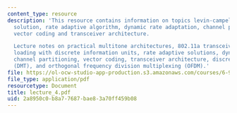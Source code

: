 ```yaml
---
content_type: resource
description: 'This resource contains information on topics levin-campello, rate adaptive
  solution, rate adaptive algorithm, dynamic rate adaptation, channel partitioning,
  vector coding and transceiver architecture.

  Lecture notes on practical multitone architectures, 802.11a transceiver architecture,
  loading with discrete information units, rate adaptive solutions, dynamic rate adaptation,
  channel partitioning, vector coding, transceiver architecture, discrete multitone
  (DMT), and orthogonal frequency division multiplexing (OFDM).'
file: https://ol-ocw-studio-app-production.s3.amazonaws.com/courses/6-973-communication-system-design-spring-2006/2a8950c0b8a77687bae83a70ff459b08_lecture_4.pdf
file_type: application/pdf
resourcetype: Document
title: lecture_4.pdf
uid: 2a8950c0-b8a7-7687-bae8-3a70ff459b08
---
```

